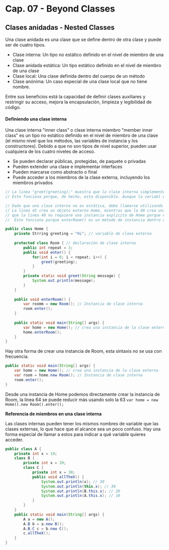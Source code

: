 # Cap. 07 - Beyond Classes

## Clases anidadas - Nested Classes

Una clase anidada es una clase que se define dentro de otra clase y puede ser de cuatro tipos.

* Clase interna: Un tipo no estático definido en el nivel de miembro de una clase
* Clase anidada estática: Un tipo estático definido en el nivel de miembro de una clase
* Clase local: Una clase definida dentro del cuerpo de un método
* Clase anónima: Un caso especial de una clase local que no tiene nombre.

Entre sus beneficios está la capacidad de definir clases auxiliares y restringir su acceso, mejora la encapsulación, limpieza y legibilidad de código.

#### Definiendo una clase interna

Una clase interna "inner class" o clase interna miembro "member inner class" es un tipo no estático definido en el nivel de miembro de una clase (el mismo nivel que los métodos, las variables de instancia y los constructores). Debido a que no son tipos de nivel superior, pueden usar cualquiera de los cuatro niveles de acceso.

* Se pueden declarar públicas, protegidas, de paquete o privadas
* Pueden extender una clase e implementar interfaces
* Pueden marcarse como abstracto o final
* Puede acceder a los miembros de la clase externa, incluyendo los miembros privados

```java
// La linea "greet(greeting);" muestra que la clase interna simplemente se refiere a un "greeting" como si estuviera disponible en la clase Room. 
// Esto funciona porque, de hecho, esta disponible. Aunque la variabl es privada, se accede a ella dentro de esa misma clase.

// Dado que una clase interna no es estática, debe llamarse utilizando una instancia de clase. Esto significa que debe crear dos objetos. 
// La linea 45 crea un objeto externo Home, mientras que la 40 crea una instancia de Room, hay que entender 
// que la linea 40 no requiere una instancia explicita de Home porque es un método de instancia dentro de Home. 
//  Esto funciona porque enterRoom() es un método de instancia dentro de la clase Home. Tanto Room como enterRoom() son miembros de Home.

public class Home {
    private Strring greeting = "Hi"; // variable de clase externa
    
    protected class Room { // declaración de clase interna
        public int repeat = 3;
        public void enter() {
            for(int i = 0; i < repeat; i++) {
                greet(greeting);
            }
        }
        private static void greet(String message) {
            System.out.println(message);
        }
    }
    
    public void enterRoom() {
        var roomm = new Room(); // Instancia de clase interna
        room.enter();
    }
    
    public static void main(String[] args) {
        var home = new Home(); // crea una instancia de la clase externa
        home.enterRoom();
    }
}
```

Hay otra forma de crear una instancia de Room, esta sintaxis no se usa con frecuencia.

```java
public static void main(String[] args) {
    var home = new Home(); // crea una instancia de la clase externa
    var room = home.new Room(); // Instancia de clase interna
    room.enter();
}
```

Desde una instancia de Home podemos directamente crear la instancia de Room, la línea 64 se puede reducir más usando solo la 63 `var home = new Home().new Room().enter();`

**Referencia de miembros en una clase interna**

Las clases internas pueden tener los mismos nombres de variable que las clases externas, lo que hace que el alcance sea un poco confuso. Hay una forma especial de llamar a estos para indicar a qué variable quieres acceder.

```java
public class A {
    private int x = 10;
    class B {
        private int x = 20;
        class C {
            private int x = 30;
            public void allTheX() {
                System.out.println(x); // 30
                System.out.println(this.x); // 30
                System.out.println(B.this.x); // 20
                System.out.println(A.this.x); // 10
            }
        }
    }
    public static void main(String[] args) {
        A a = new A();
        A.B b = a.new B();
        A.B.C c = b.new C();
        c.allTheX();
    } 
}
```